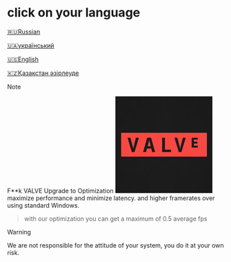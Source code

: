 # click on your language
[🇷🇺Russian](https://github.com/zipmishahl2/CS2-optimization/blob/main/README-ru.md)

[🇺🇦український](https://github.com/zipmishahl2/CS2-optimization/blob/main/README-ua.md)

[🇺🇸English](https://github.com/zipmishahl2/CS2-optimization/blob/main/README-eu.md)

[🇰🇿Қазақстан әзірлеуде](https://github.com/zipmishahl2/CS2-optimization/blob/main/README-kz.md)

> [!NOTE]
> F**k VALVE Upgrade to Optimization
> ![VALVE](https://raw.githubusercontent.com/zipmishahl2/CS2-optimization/main/images.jpeg)
> maximize performance and minimize latency. and higher framerates over using standard Windows.

> with our optimization you can get a maximum of 0.5 average fps

> [!WARNING]
> We are not responsible for the attitude of your system, you do it at your own risk.
